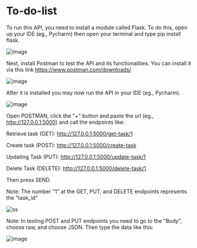 # To-do-list

To run this API, you need to install a module called Flask. To do this, open up your IDE (eg., Pycharm) then open your terminal and type pip install flask.

![image](https://github.com/DarthCoder-afk/To-do-list/assets/93801825/6f957ba1-e539-4bc7-93bb-a6ebf67f3561)

Next, install Postman to test the API and its functionalities. You can install it via this link https://www.postman.com/downloads/

![image](https://github.com/DarthCoder-afk/To-do-list/assets/93801825/7fbee5b9-0630-42fc-ac9e-dfddb7fe147a)

After it is installed you may now run the API in your IDE (eg., Pycharm).

![image](https://github.com/DarthCoder-afk/To-do-list/assets/93801825/efc74516-52f6-4803-8325-00ce39c2715e)

Open POSTMAN, click the "+" button and paste the url (eg., http://127.0.0.1:5000) and call the endpoints like:

Retrieve task (GET): http://127.0.0.1:5000/get-task/1

Create task (POST): http://127.0.0.1:5000/create-task

Updating Task (PUT): http://127.0.0.1:5000/update-task/1

Delete Task (DELETE): http://127.0.0.1:5000/delete-task/1

Then press SEND.

Note: The number "1" at the GET, PUT, and DELETE endpoints represents the "task_id"

![ss](https://github.com/DarthCoder-afk/To-do-list/assets/93801825/bd7453f7-6bee-4b7a-8c46-32b5ccb9aff5)

Note: In testing POST and PUT endpoints you need to go to the "Body", choose raw, and choose JSON. Then type the data like this:

![image](https://github.com/DarthCoder-afk/To-do-list/assets/93801825/41d75226-c337-4c36-8725-4bf63fc4eda6)




